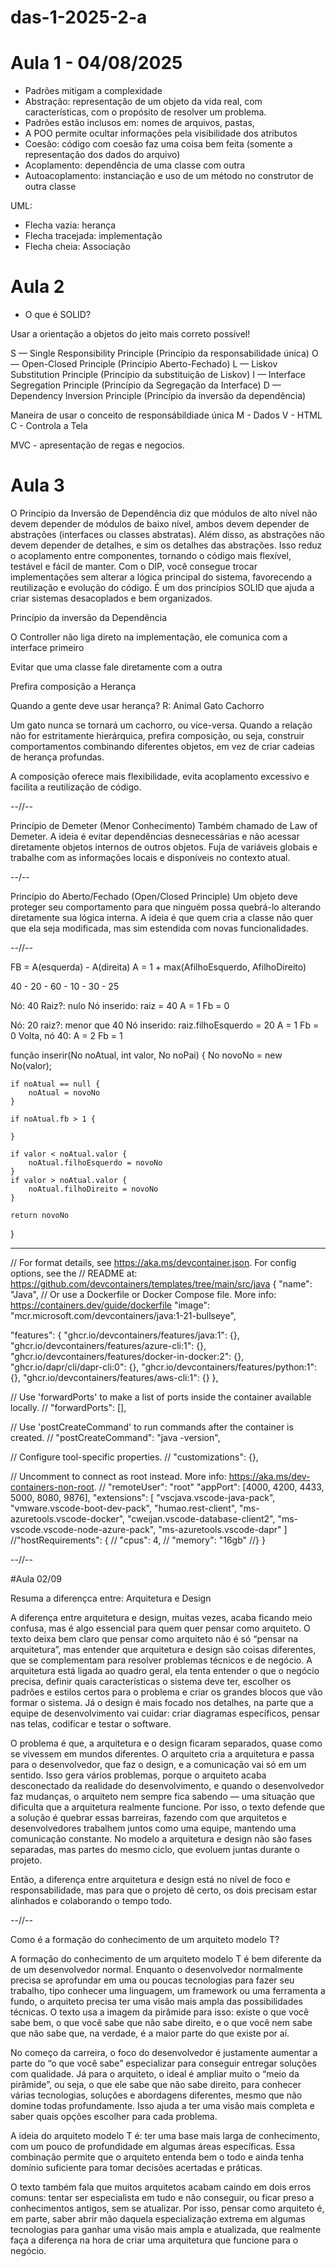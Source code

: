 # das-1-2025-2-a

# Aula 1 - 04/08/2025

- Padrões mitigam a complexidade
- Abstração: representação de um objeto da vida real, com características, com o propósito de resolver um problema.
- Padrões estão inclusos em: nomes de arquivos, pastas, 
- A POO permite ocultar informações pela visibilidade dos atributos
- Coesão: código com coesão faz uma coisa bem feita (somente a representação dos dados do arquivo)
- Acoplamento: dependência de uma classe com outra
- Autoacoplamento: instanciação e uso de um método no construtor de outra classe

UML:
- Flecha vazia: herança
- Flecha tracejada: implementação
- Flecha cheia: Associação


# Aula 2

- O que é SOLID?

Usar a orientação a objetos do jeito mais correto possível!

S — Single Responsibility Principle (Princípio da responsabilidade única)
O — Open-Closed Principle (Princípio Aberto-Fechado)
L — Liskov Substitution Principle (Princípio da substituição de Liskov)
I — Interface Segregation Principle (Princípio da Segregação da Interface)
D — Dependency Inversion Principle (Princípio da inversão da dependência)

Maneira de usar o conceito de responsábildiade única
M - Dados
V - HTML
C - Controla a Tela

MVC - apresentação de regas e negocios.


# Aula 3

O Princípio da Inversão de Dependência diz que módulos de alto nível não devem depender de módulos de baixo nível, ambos devem depender de abstrações (interfaces ou classes abstratas). Além disso, as abstrações não devem depender de detalhes, e sim os detalhes das abstrações. Isso reduz o acoplamento entre componentes, tornando o código mais flexível, testável e fácil de manter. Com o DIP, você consegue trocar implementações sem alterar a lógica principal do sistema, favorecendo a reutilização e evolução do código. É um dos princípios SOLID que ajuda a criar sistemas desacoplados e bem organizados.


Princípio da inversão da Dependência 

O Controller não liga direto na implementação, ele comunica com a interface primeiro

Evitar que uma classe fale diretamente com a outra 

Prefira composição a Herança 

Quando a gente deve usar herança?
R:     Animal
Gato    	Cachorro

Um gato nunca se tornará um cachorro, ou vice-versa.
Quando a relação não for estritamente hierárquica, prefira composição, ou seja, construir comportamentos combinando diferentes objetos, em vez de criar cadeias de herança profundas.

A composição oferece mais flexibilidade, evita acoplamento excessivo e facilita a reutilização de código.

--//--

Princípio de Demeter (Menor Conhecimento)
Também chamado de Law of Demeter.
A ideia é evitar dependências desnecessárias e não acessar diretamente objetos internos de outros objetos.
Fuja de variáveis globais e trabalhe com as informações locais e disponíveis no contexto atual.

  --/--
  
Princípio do Aberto/Fechado (Open/Closed Principle)
Um objeto deve proteger seu comportamento para que ninguém possa quebrá-lo alterando diretamente sua lógica interna.
A ideia é que quem cria a classe não quer que ela seja modificada, mas sim estendida com novas funcionalidades.

  --//-- 

  FB = A(esquerda) - A(direita)
A = 1 + max(AfilhoEsquerdo, AfilhoDireito)

40 - 20 - 60 - 10 - 30 - 25

Nó: 40
Raiz?: nulo
Nó inserido: raiz = 40
A = 1
Fb = 0

Nó: 20
raiz?: menor que 40
Nó inserido: raiz.filhoEsquerdo = 20
A = 1
Fb = 0
Volta, nó 40:
    A = 2
    Fb = 1


função inserir(No noAtual, int valor, No noPai) {
    No novoNo = new No(valor);

    if noAtual == null {
        noAtual = novoNo
    }

    if noAtual.fb > 1 {

    }

    if valor < noAtual.valor {
        noAtual.filhoEsquerdo = novoNo
    }
    if valor > noAtual.valor {
        noAtual.filhoDireito = novoNo
    }

    return novoNo

}

----

// For format details, see https://aka.ms/devcontainer.json. For config options, see the
// README at: https://github.com/devcontainers/templates/tree/main/src/java
{
  "name": "Java",
  // Or use a Dockerfile or Docker Compose file. More info: https://containers.dev/guide/dockerfile
  "image": "mcr.microsoft.com/devcontainers/java:1-21-bullseye",

  "features": {
    "ghcr.io/devcontainers/features/java:1": {},
    "ghcr.io/devcontainers/features/azure-cli:1": {},
    "ghcr.io/devcontainers/features/docker-in-docker:2": {},
    "ghcr.io/dapr/cli/dapr-cli:0": {},
    "ghcr.io/devcontainers/features/python:1": {},
    "ghcr.io/devcontainers/features/aws-cli:1": {}
  },

  // Use 'forwardPorts' to make a list of ports inside the container available locally.
  // "forwardPorts": [],

  // Use 'postCreateCommand' to run commands after the container is created.
  // "postCreateCommand": "java -version",

  // Configure tool-specific properties.
  // "customizations": {},

  // Uncomment to connect as root instead. More info: https://aka.ms/dev-containers-non-root.
  // "remoteUser": "root"
  "appPort": [4000, 4200, 4433, 5000, 8080, 9876],
  "extensions": [
    "vscjava.vscode-java-pack",
    "vmware.vscode-boot-dev-pack",
    "humao.rest-client",
    "ms-azuretools.vscode-docker",
    "cweijan.vscode-database-client2",
    "ms-vscode.vscode-node-azure-pack",
    "ms-azuretools.vscode-dapr"
  ]
  //"hostRequirements": {
  //	"cpus": 4,
  //	"memory": "16gb"
  //}
}

--//--



#Aula 02/09

Resuma a diferençca entre: Arquitetura e Design

A diferença entre arquitetura e design, muitas vezes, acaba ficando meio confusa, mas é algo essencial para quem quer pensar como arquiteto. O texto deixa bem claro que pensar como arquiteto não é só “pensar na arquitetura”, mas entender que arquitetura e design são coisas diferentes, que se complementam para resolver problemas técnicos e de negócio. A arquitetura está ligada ao quadro geral, ela tenta entender o que o negócio precisa, definir quais características o sistema deve ter, escolher os padrões e estilos certos para o problema e criar os grandes blocos que vão formar o sistema. Já o design é mais focado nos detalhes, na parte que a equipe de desenvolvimento vai cuidar: criar diagramas específicos, pensar nas telas, codificar e testar o software.

O problema é que, a arquitetura e o design ficaram separados, quase como se vivessem em mundos diferentes. O arquiteto cria a arquitetura e passa para o desenvolvedor, que faz o design, e a comunicação vai só em um sentido. Isso gera vários problemas, porque o arquiteto acaba desconectado da realidade do desenvolvimento, e quando o desenvolvedor faz mudanças, o arquiteto nem sempre fica sabendo — uma situação que dificulta que a arquitetura realmente funcione. Por isso, o texto defende que a solução é quebrar essas barreiras, fazendo com que arquitetos e desenvolvedores trabalhem juntos como uma equipe, mantendo uma comunicação constante. No modelo a arquitetura e design não são fases separadas, mas partes do mesmo ciclo, que evoluem juntas durante o projeto.

Então, a diferença entre arquitetura e design está no nível de foco e responsabilidade, mas para que o projeto dê certo, os dois precisam estar alinhados e colaborando o tempo todo.

--//--

Como é a formação do conhecimento de um arquiteto modelo T?

A formação do conhecimento de um arquiteto modelo T é bem diferente da de um desenvolvedor normal. Enquanto o desenvolvedor normalmente precisa se aprofundar em uma ou poucas tecnologias para fazer seu trabalho, tipo conhecer uma linguagem, um framework ou uma ferramenta a fundo, o arquiteto precisa ter uma visão mais ampla das possibilidades técnicas. O texto usa a imagem da pirâmide para isso: existe o que você sabe bem, o que você sabe que não sabe direito, e o que você nem sabe que não sabe que, na verdade, é a maior parte do que existe por aí.

No começo da carreira, o foco do desenvolvedor é justamente aumentar a parte do “o que você sabe” especializar para conseguir entregar soluções com qualidade. Já para o arquiteto, o ideal é ampliar muito o “meio da pirâmide”, ou seja, o que ele sabe que não sabe direito, para conhecer várias tecnologias, soluções e abordagens diferentes, mesmo que não domine todas profundamente. Isso ajuda a ter uma visão mais completa e saber quais opções escolher para cada problema.

A ideia do arquiteto modelo T é: ter uma base mais larga de conhecimento, com um pouco de profundidade em algumas áreas específicas. Essa combinação permite que o arquiteto entenda bem o todo e ainda tenha domínio suficiente para tomar decisões acertadas e práticas.

O texto também fala que muitos arquitetos acabam caindo em dois erros comuns: tentar ser especialista em tudo e não conseguir, ou ficar preso a conhecimentos antigos, sem se atualizar. Por isso, pensar como arquiteto é, em parte, saber abrir mão daquela especialização extrema em algumas tecnologias para ganhar uma visão mais ampla e atualizada, que realmente faça a diferença na hora de criar uma arquitetura que funcione para o negócio.

